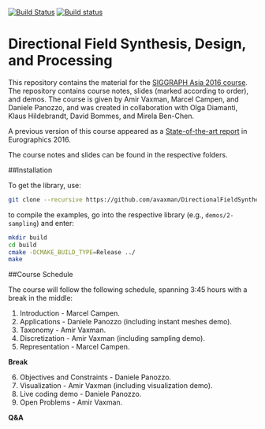 [![Build Status](https://travis-ci.org/avaxman/DirectionalFieldSynthesis.svg?branch=master)](https://travis-ci.org/avaxman/DirectionalFieldSynthesis)
[![Build status](https://ci.appveyor.com/api/projects/status/3h035i3nsv86lifl?svg=true)](https://ci.appveyor.com/project/danielepanozzo/directionalfieldsynthesis)

# Directional Field Synthesis, Design, and Processing

This repository contains the material for the [SIGGRAPH Asia 2016 course](https://sa2016.siggraph.org/en/). The repository contains course notes, slides (marked according to order), and demos. The course is given by Amir Vaxman, Marcel Campen, and Daniele Panozzo, and was created in collaboration with Olga Diamanti, Klaus Hildebrandt, David Bommes, and Mirela Ben-Chen.

A previous version of this course appeared as a [State-of-the-art report](https://diglib.eg.org/handle/10.1111/cgf12864) in Eurographics 2016. 

The course notes and slides can be found in the respective folders.

##Installation

To get the library, use:

```bash
git clone --recursive https://github.com/avaxman/DirectionalFieldSynthesis.git
```

to compile the examples, go into the respective library (e.g., `demos/2-sampling`) and enter:

```bash
mkdir build
cd build
cmake -DCMAKE_BUILD_TYPE=Release ../
make
```

##Course Schedule

The course will follow the following schedule, spanning 3:45 hours with a break in the middle:

1. Introduction - Marcel Campen.
2. Applications - Daniele Panozzo (including instant meshes demo).
3. Taxonomy - Amir Vaxman.
4. Discretization - Amir Vaxman (including sampling demo).
5. Representation - Marcel Campen.

**Break**

6. Objectives and Constraints - Daniele Panozzo.
7. Visualization - Amir Vaxman (including visualization demo).
8. Live coding demo - Daniele Panozzo.
9. Open Problems - Amir Vaxman.

**Q&A**

